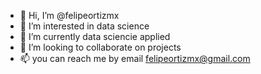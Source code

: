- 👋 Hi, I’m @felipeortizmx
- 👀 I’m interested in data science
- 🌱 I’m currently data sciencie applied
- 💞️ I’m looking to collaborate on projects
- 📫 you can reach me by email felipeortizmx@gmail.com

<!---
felipeortizmx/felipeortizmx is a ✨ special ✨ repository because its `README.md` (this file) appears on your GitHub profile.
You can click the Preview link to take a look at your changes.
--->
